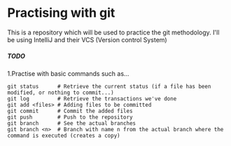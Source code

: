# Practising with git

This is a repository which will be used to practice the git methodology. I'll be using IntelliJ and their VCS (Version control System)

##### TODO

1.Practise with basic commands such as...

```
git status      # Retrieve the current status (if a file has been modified, or nothing to commit...)
git log         # Retrieve the transactions we've done
git add <files> # Adding files to be committed
git commit      # Commit the added files
git push        # Push to the repository     
git branch      # See the actual branches
git branch <n>  # Branch with name n from the actual branch where the command is executed (creates a copy)
```



